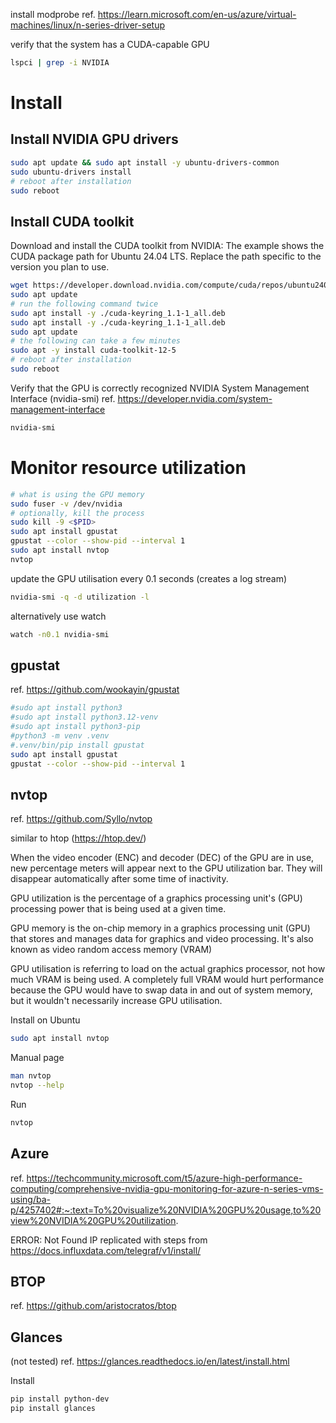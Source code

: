 install modprobe
ref. https://learn.microsoft.com/en-us/azure/virtual-machines/linux/n-series-driver-setup

verify that the system has a CUDA-capable GPU
```bash
lspci | grep -i NVIDIA
```

# Install

## Install NVIDIA GPU drivers

```bash
sudo apt update && sudo apt install -y ubuntu-drivers-common
sudo ubuntu-drivers install
# reboot after installation
sudo reboot
```

## Install CUDA toolkit

Download and install the CUDA toolkit from NVIDIA:
The example shows the CUDA package path for Ubuntu 24.04 LTS. Replace the path specific to the version you plan to use.

```bash
wget https://developer.download.nvidia.com/compute/cuda/repos/ubuntu2404/x86_64/cuda-keyring_1.1-1_all.deb
sudo apt update
# run the following command twice
sudo apt install -y ./cuda-keyring_1.1-1_all.deb
sudo apt install -y ./cuda-keyring_1.1-1_all.deb
sudo apt update
# the following can take a few minutes
sudo apt -y install cuda-toolkit-12-5
# reboot after installation
sudo reboot
```

Verify that the GPU is correctly recognized
NVIDIA System Management Interface (nvidia-smi)
ref. https://developer.nvidia.com/system-management-interface

```bash
nvidia-smi
```

# Monitor resource utilization

```bash
# what is using the GPU memory
sudo fuser -v /dev/nvidia
# optionally, kill the process
sudo kill -9 <$PID>
sudo apt install gpustat
gpustat --color --show-pid --interval 1
sudo apt install nvtop
nvtop
```

update the GPU utilisation every 0.1 seconds (creates a log stream)
```bash
nvidia-smi -q -d utilization -l
```

alternatively use watch
```bash
watch -n0.1 nvidia-smi
```

## gpustat
ref. https://github.com/wookayin/gpustat

```bash
#sudo apt install python3
#sudo apt install python3.12-venv
#sudo apt install python3-pip
#python3 -m venv .venv
#.venv/bin/pip install gpustat
sudo apt install gpustat
gpustat --color --show-pid --interval 1
```


## nvtop
ref. https://github.com/Syllo/nvtop

similar to htop (https://htop.dev/)

When the video encoder (ENC) and decoder (DEC) of the GPU are in use, new percentage meters will appear next to the GPU utilization bar. They will disappear automatically after some time of inactivity.

GPU utilization is the percentage of a graphics processing unit's (GPU) processing power that is being used at a given time.

GPU memory is the on-chip memory in a graphics processing unit (GPU) that stores and manages data for graphics and video processing. It's also known as video random access memory (VRAM)

GPU utilisation is referring to load on the actual graphics processor, not how much VRAM is being used. A completely full VRAM would hurt performance because the GPU would have to swap data in and out of system memory, but it wouldn't necessarily increase GPU utilisation.

Install on Ubuntu
```bash
sudo apt install nvtop
```

Manual page
```bash
man nvtop
nvtop --help
```

Run
```bash
nvtop
```


## Azure
ref. https://techcommunity.microsoft.com/t5/azure-high-performance-computing/comprehensive-nvidia-gpu-monitoring-for-azure-n-series-vms-using/ba-p/4257402#:~:text=To%20visualize%20NVIDIA%20GPU%20usage,to%20view%20NVIDIA%20GPU%20utilization.

ERROR: Not Found IP
replicated with steps from https://docs.influxdata.com/telegraf/v1/install/

## BTOP
ref. https://github.com/aristocratos/btop

## Glances
(not tested)
ref. https://glances.readthedocs.io/en/latest/install.html

Install
```bash
pip install python-dev
pip install glances
```